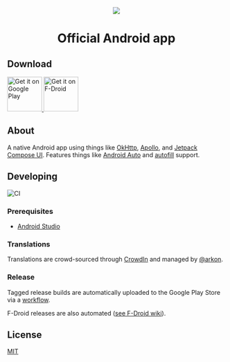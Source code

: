 <div align="center">
	<img src="https://lolisafe.moe/DJwzPbWD.png" />
</div>
<h1 align="center">Official Android app</h1>

## Download

<a href="https://play.google.com/store/apps/details?id=me.echeung.moemoekyun">
  <img height="80" alt="Get it on Google Play"
       src="https://play.google.com/intl/en_us/badges/static/images/badges/en_badge_web_generic.png" />
</a>

<a href="https://f-droid.org/app/me.echeung.moemoekyun.fdroid">
  <img height="80" alt="Get it on F-Droid"
       src="https://fdroid.gitlab.io/artwork/badge/get-it-on.png">
</a>


## About

A native Android app using things like [OkHttp](http://square.github.io/okhttp/), [Apollo](https://www.apollographql.com), and [Jetpack Compose UI](https://developer.android.com/jetpack/compose).
Features things like [Android Auto](https://www.android.com/auto/) and [autofill](https://android-developers.googleblog.com/2017/11/getting-your-android-app-ready-for.html) support.


## Developing

![CI](https://github.com/LISTEN-moe/android-app/workflows/CI/badge.svg?event=push)

### Prerequisites

- [Android Studio](https://developer.android.com/studio/index.html)

### Translations

Translations are crowd-sourced through [CrowdIn](https://crwd.in/listenmoe-android-app) and managed by [@arkon](https://github.com/arkon/).

### Release

Tagged release builds are automatically uploaded to the Google Play Store via a [workflow](https://github.com/LISTEN-moe/android-app/blob/main/.github/workflows/build.yml).

F-Droid releases are also automated ([see F-Droid wiki](https://f-droid.org/wiki/page/me.echeung.moemoekyun.fdroid)).


## License

[MIT](https://github.com/LISTEN-moe/android-app/blob/main/LICENSE)
